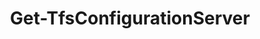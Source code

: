 ﻿---
title: Get-TfsConfigurationServer
breadcrumbs: [ "ConfigServer" ]
parent: "ConfigServer"
description: "Gets information about a configuration server."
remarks: 
parameterSets: 
  "_All_": [ Credential, Current, Server ] 
  "Get by server":  
    Server: 
      type: "object"  
      position: "0"  
    Credential: 
      type: "object"  
      position: "1"  
  "Get current":  
    Current: 
      type: "SwitchParameter"  
      required: true 
parameters: 
  - name: "Server" 
    description: "Specifies the URL to the Team Foundation Server to connect to, a TfsConfigurationServer object (Windows PowerShell only), or a VssConnection object. When omitted, it defaults to the connection set by Connect-TfsConfiguration (if any). For more details, see the Get-TfsConfigurationServer cmdlet." 
    globbing: false 
    pipelineInput: "true (ByValue)" 
    position: 0 
    type: "object" 
  - name: "Current" 
    description: "Returns the configuration server specified in the last call to Connect-TfsConfigurationServer (i.e. the \"current\" configuration server)" 
    required: true 
    globbing: false 
    type: "SwitchParameter" 
    defaultValue: "False" 
  - name: "Credential" 
    description: "Specifies a user account that has permission to perform this action. To provide a user name and password, a Personal Access Token, and/or to open a input dialog to enter your credentials, call Get-TfsCredential with the appropriate arguments and pass its return to this argument." 
    globbing: false 
    position: 1 
    type: "object"
inputs: 
  - type: "System.Object" 
    description: "Specifies the URL to the Team Foundation Server to connect to, a TfsConfigurationServer object (Windows PowerShell only), or a VssConnection object. When omitted, it defaults to the connection set by Connect-TfsConfiguration (if any). For more details, see the Get-TfsConfigurationServer cmdlet."
outputs: 
  - type: "Microsoft.TeamFoundation.Client.TfsConfigurationServer" 
    description: 
notes: 
relatedLinks: 
  - text: "Online Version:" 
    uri: "https://tfscmdlets.dev/Cmdlets/ConfigServer/Get-TfsConfigurationServer"
aliases: 
examples: 
---
